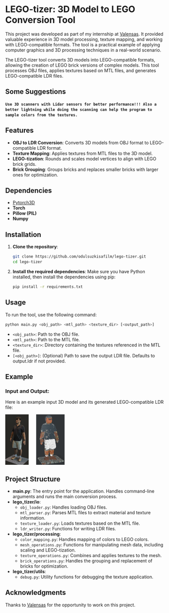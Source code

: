 # LEGO-tizer: 3D Model to LEGO Conversion Tool

This project was developed as part of my internship at [Valensas](https://valensas.com). It provided valuable experience in 3D model processing, texture mapping, and working with LEGO-compatible formats. The tool is a practical example of applying computer graphics and 3D processing techniques in a real-world scenario.

The LEGO-tizer tool converts 3D models into LEGO-compatible formats, allowing the creation of LEGO brick versions of complex models. This tool processes OBJ files, applies textures based on MTL files, and generates LEGO-compatible LDR files.

## Some Suggestions
**`Use 3D scanners with Lidar sensors for better performance!!! Also a better lightning while doing the scanning can help the program to sample colors from the textures.`**

## Features

- **OBJ to LDR Conversion**: Converts 3D models from OBJ format to LEGO-compatible LDR format.
- **Texture Mapping**: Applies textures from MTL files to the 3D model.
- **LEGO-tization**: Rounds and scales model vertices to align with LEGO brick grids.
- **Brick Grouping**: Groups bricks and replaces smaller bricks with larger ones for optimization.


## Dependencies
- [Pytorch3D](https://github.com/facebookresearch/pytorch3d)
- **Torch**
- **Pillow (PIL)**
- **Numpy**

## Installation

1. **Clone the repository**:
   ```bash
   git clone https://github.com/odulsuzkisafilm/lego-tizer.git
   cd lego-tizer
   ```
2. **Install the required dependencies**:
Make sure you have Python installed, then install the dependencies using pip:
   ```bash
   pip install -r requirements.txt
   ```

## Usage
To run the tool, use the following command:
```bash
python main.py <obj_path> <mtl_path> <texture_dir> [<output_path>]
```

- `<obj_path>`: Path to the OBJ file.
- `<mtl_path>`: Path to the MTL file.
- `<texture_dir>`: Directory containing the textures referenced in the MTL file.
- `[<obj_path>]`: (Optional) Path to save the output LDR file. Defaults to output.ldr if not provided.

## Example
### Input and Output:
Here is an example input 3D model and its generated LEGO-compatible LDR file:

<p align="left">
  <img src="example/input_model.png" alt="Input Model" width="74" style="margin-right: 20px;" />
  <img src="example/output_ldr.png" alt="Output LDR" width="90" />
</p>

## Project Structure

- **main.py**: The entry point for the application. Handles command-line arguments and runs the main conversion process.
- **lego_tizer/io**:
  - `obj_loader.py`: Handles loading OBJ files.
  - `mtl_parser.py`: Parses MTL files to extract material and texture information.
  - `texture_loader.py`: Loads textures based on the MTL file.
  - `ldr_writer.py`: Functions for writing LDR files.
- **lego_tizer/processing**:
  - `color_mapping.py`: Handles mapping of colors to LEGO colors.
  - `mesh_operations.py`: Functions for manipulating mesh data, including scaling and LEGO-tization.
  - `texture_operations.py`: Combines and applies textures to the mesh.
  - `brick_operations.py`: Handles the grouping and replacement of bricks for optimization.
- **lego_tizer/utils**:
  - `debug.py`: Utility functions for debugging the texture application.

## Acknowledgments
Thanks to [Valensas](https://valensas.com) for the opportunity to work on this project.